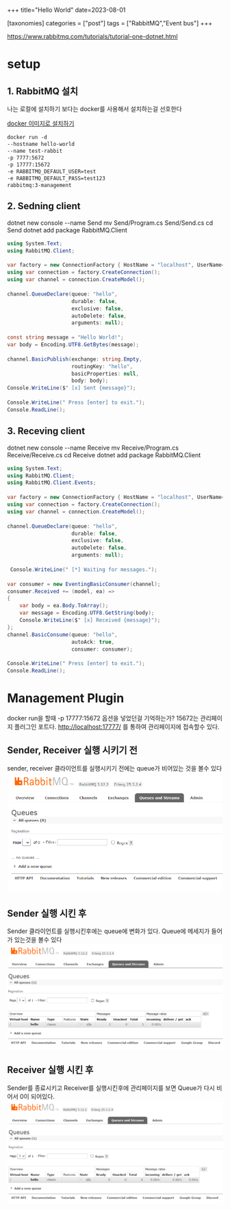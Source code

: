 +++
title="Hello World"
date=2023-08-01

[taxonomies]
categories = ["post"]
tags = ["RabbitMQ","Event bus"]
+++

<https://www.rabbitmq.com/tutorials/tutorial-one-dotnet.html>


# setup

## 1. RabbitMQ 설치
나는 로컬에 설치하기 보다는 docker를 사용해서 설치하는걸 선호한다

[docker 이미지로 설치하기](https://hub.docker.com/_/rabbitmq)
```
docker run -d 
--hostname hello-world 
--name test-rabbit 
-p 7777:5672 
-p 17777:15672 
-e RABBITMQ_DEFAULT_USER=test 
-e RABBITMQ_DEFAULT_PASS=test123 
rabbitmq:3-management
```


## 2. Sedning client

dotnet new console --name Send
mv Send/Program.cs Send/Send.cs
cd Send
dotnet add package RabbitMQ.Client
```cs
using System.Text;
using RabbitMQ.Client;

var factory = new ConnectionFactory { HostName = "localhost", UserName="test", Password ="test123",Port=7777  };
using var connection = factory.CreateConnection();
using var channel = connection.CreateModel();

channel.QueueDeclare(queue: "hello",
                     durable: false,
                     exclusive: false,
                     autoDelete: false,
                     arguments: null);

const string message = "Hello World!";
var body = Encoding.UTF8.GetBytes(message);

channel.BasicPublish(exchange: string.Empty,
                     routingKey: "hello",
                     basicProperties: null,
                     body: body);
Console.WriteLine($" [x] Sent {message}");

Console.WriteLine(" Press [enter] to exit.");
Console.ReadLine();
```



## 3. Receving client

dotnet new console --name Receive
mv Receive/Program.cs Receive/Receive.cs
cd Receive
dotnet add package RabbitMQ.Client
```cs
using System.Text;
using RabbitMQ.Client;
using RabbitMQ.Client.Events;

var factory = new ConnectionFactory { HostName = "localhost", UserName="test", Password ="test123",Port=7777  };
using var connection = factory.CreateConnection();
using var channel = connection.CreateModel();

channel.QueueDeclare(queue: "hello",
                     durable: false,
                     exclusive: false,
                     autoDelete: false,
                     arguments: null);

 Console.WriteLine(" [*] Waiting for messages.");

var consumer = new EventingBasicConsumer(channel);
consumer.Received += (model, ea) =>
{
    var body = ea.Body.ToArray();
    var message = Encoding.UTF8.GetString(body);
    Console.WriteLine($" [x] Received {message}");
};
channel.BasicConsume(queue: "hello",
                     autoAck: true,
                     consumer: consumer);

Console.WriteLine(" Press [enter] to exit.");
Console.ReadLine();
```


# Management Plugin
docker run을 할때 -p 17777:15672 옵션을 넣었던걸 기억하는가? 15672는 관리페이지 플러그인 포트다. 
<http://localhost:17777/> 를 통하여 관리페이지에 접속할수 있다.
## Sender, Receiver 실행 시키기 전
sender, receiver 클라이언트를 실행시키기 전에는  queue가 비어있는 것을 볼수 있다
![](/images/rabbitmq/hello-world/3.png)
## Sender 실행 시킨 후
Sender 클라이언트를 실행시킨후에는 queue에 변화가 있다.
Queue에 메세지가 들어가 있는것을 볼수 있다
![](/images/rabbitmq/hello-world/7.png)
## Receiver 실행 시킨 후
Sender를 종료시키고 Receiver를 실행시킨후에 관리페이지를 보면 Queue가 다시 비어서 0이 되어있다.
![](/images/rabbitmq/hello-world/8.png)